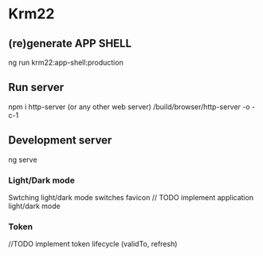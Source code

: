 # Krm22
## (re)generate APP SHELL
ng run krm22:app-shell:production

## Run server
npm i http-server (or any other web server)
/build/browser/http-server -o -c-1

## Development server
ng serve

### Light/Dark mode
Swtching light/dark mode switches favicon
// TODO implement application light/dark mode

### Token
//TODO implement token lifecycle (validTo, refresh)


